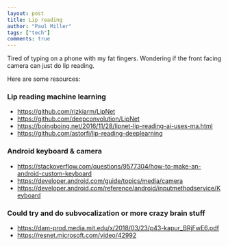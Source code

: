 ```yaml
--- 
layout: post
title: Lip reading        
author: "Paul Miller"
tags: ["tech"]
comments: true  
---
```


Tired of typing on a phone with my fat fingers. Wondering if the front facing camera can just do lip reading. 

Here are some resources:

### Lip reading machine learning
- https://github.com/rizkiarm/LipNet
- https://github.com/deepconvolution/LipNet
- https://boingboing.net/2016/11/28/lipnet-lip-reading-ai-uses-ma.html
- https://github.com/astorfi/lip-reading-deeplearning

### Android keyboard & camera 
- https://stackoverflow.com/questions/9577304/how-to-make-an-android-custom-keyboard
- https://developer.android.com/guide/topics/media/camera
- https://developer.android.com/reference/android/inputmethodservice/Keyboard

### Could try and do subvocalization or more crazy brain stuff
- https://dam-prod.media.mit.edu/x/2018/03/23/p43-kapur_BRjFwE6.pdf
- https://resnet.microsoft.com/video/42992






